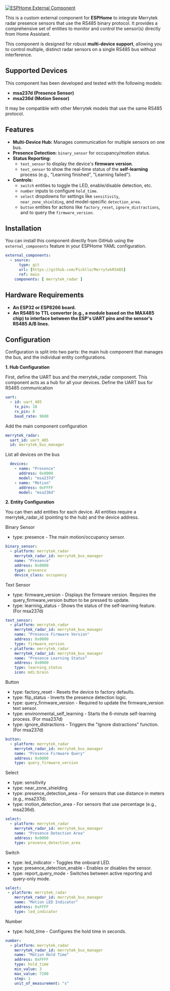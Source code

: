 [![ESPHome External Component](https://img.shields.io/badge/ESPHome-external_component-blue.svg)](https://esphome.io/components/external_components.html)

This is a custom external component for **ESPHome** to integrate Merrytek radar presence sensors that use the RS485 binary protocol. It provides a comprehensive set of entities to monitor and control the sensor(s) directly from Home Assistant.

This component is designed for robust **multi-device support**, allowing you to control multiple, distinct radar sensors on a single RS485 bus without interference.

## Supported Devices

This component has been developed and tested with the following models:
* **msa237d (Presence Sensor)**
* **msa236d (Motion Sensor)**

It may be compatible with other Merrytek models that use the same RS485 protocol.

## Features

* **Multi-Device Hub:** Manages communication for multiple sensors on one bus.
* **Presence Detection:** `binary_sensor` for occupancy/motion status.
* **Status Reporting:**
    * `text_sensor` to display the device's **firmware version**.
    * `text_sensor` to show the real-time status of the **self-learning** process (e.g., "Learning finished", "Learning failed").
* **Controls:**
    * `switch` entities to toggle the LED, enable/disable detection, etc.
    * `number` inputs to configure `hold_time`.
    * `select` dropdowns for settings like `sensitivity`, `near_zone_shielding`, and model-specific `detection_area`.
    * `button` entities for actions like `factory_reset`, `ignore_distractions`, and to query the `firmware_version`.

## Installation

You can install this component directly from GitHub using the `external_components` feature in your ESPHome YAML configuration.

```yaml
external_components:
  - source:
      type: git
      url: [https://github.com/Pickllo/MerrytekRS485]
      ref: main
    components: [ merrytek_radar ]


```
## Hardware Requirements


* **An ESP32 or ESP8266 board.**
* **An RS485 to TTL converter (e.g., a module based on the MAX485 chip) to interface between the ESP's UART pins and the sensor's RS485 A/B lines.**

## Configuration

Configuration is split into two parts: the main hub component that manages the bus, and the individual entity configurations.

**1. Hub Configuration**

First, define the UART bus and the merrytek_radar component. This component acts as a hub for all your devices.
Define the UART bus for RS485 communication
```yaml
uart:
  - id: uart_485
    tx_pin: 18
    rx_pin: 8
    baud_rate: 9600
```

Add the main component configuration
```YAML
merrytek_radar:
  uart_id: uart_485
  id: merrytek_bus_manager
``` 
List all devices on the bus
```YAML
  devices:
    - name: "Presence"
      address: 0x0000
      model: "msa237d"
    - name: "Motion"
      address: 0xFFFF
      model: "msa236d"
```
**2. Entity Configuration**

You can then add entities for each device. All entities require a merrytek_radar_id (pointing to the hub) and the device address.

Binary Sensor
* type: presence - The main motion/occupancy sensor.

```YAML
binary_sensor:
  - platform: merrytek_radar
    merrytek_radar_id: merrytek_bus_manager
    name: "Presence"
    address: 0x0000
    type: presence
    device_class: occupancy
```


Text Sensor
* type: firmware_version - Displays the firmware version. Requires the query_firmware_version button to be pressed to update.
* type: learning_status - Shows the status of the self-learning feature. (For msa237d)

```YAML
text_sensor:
  - platform: merrytek_radar
    merrytek_radar_id: merrytek_bus_manager
    name: "Presence Firmware Version"
    address: 0x0000
    type: firmware_version
  - platform: merrytek_radar
    merrytek_radar_id: merrytek_bus_manager
    name: "Presence Learning Status"
    address: 0x0000
    type: learning_status
    icon: mdi:brain
```


Button
* type: factory_reset - Resets the device to factory defaults.
* type: flip_status - Inverts the presence detection logic.
* type: query_firmware_version - Required to update the firmware_version text sensor.
* type: environmental_self_learning - Starts the 6-minute self-learning process. (For msa237d)
* type: ignore_distractions - Triggers the "Ignore distractions" function. (For msa237d)

```YAML
button:
  - platform: merrytek_radar
    merrytek_radar_id: merrytek_bus_manager
    name: "Presence Firmware Query"
    address: 0x0000
    type: query_firmware_version
```


Select
* type: sensitivity
* type: near_zone_shielding
* type: presence_detection_area - For sensors that use distance in meters (e.g., msa237d).
* type: motion_detection_area - For sensors that use percentage (e.g., msa236d).

```YAML
select:
  - platform: merrytek_radar
    merrytek_radar_id: merrytek_bus_manager
    name: "Presence Detection Area"
    address: 0x0000
    type: presence_detection_area
```
Switch
* type: led_indicator - Toggles the onboard LED.
* type: presence_detection_enable - Enables or disables the sensor.
* type: report_query_mode - Switches between active reporting and query-only mode.
```yaml
select:
 - platform: merrytek_radar
    merrytek_radar_id: merrytek_bus_manager
    name: "Motion LED Indicator"
    address: 0xFFFF
    type: led_indicator
```
Number
* type: hold_time - Configures the hold time in seconds.
```yaml
number:
  - platform: merrytek_radar
    merrytek_radar_id: merrytek_bus_manager
    name: "Motion Hold Time"
    address: 0xFFFF
    type: hold_time
    min_value: 3
    max_value: 7200
    step: 1
    unit_of_measurement: "s"
```




